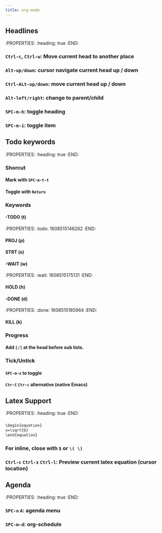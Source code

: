 ```yaml
---
title: org-mode
---
```


## Headlines
:PROPERTIES:
:heading: true
:END:
### `Ctrl-c`, `Ctrl-w`: Move current head to another place
### `Alt-up/down`: cursor navigate current head up / down
### `Ctrl-ALt-up/down`: move current head up / down
### `Alt-left/right`: change to parent/child
### `SPC-m-h`: toggle heading
### `SPC-m-i`: toggle item
## Todo keywords
:PROPERTIES:
:heading: true
:END:
### Shorcut
#### Mark with `SPC-m-t-t`
#### Toggle with `Return`
### Keywords
#### -TODO (t)
:PROPERTIES:
:todo: 1608515146262
:END:
#### PROJ (p)
#### STRT (s)
#### -WAIT (w)
:PROPERTIES:
:wait: 1608515175131
:END:
#### HOLD (h)
#### -DONE (d)
:PROPERTIES:
:done: 1608515185964
:END:
#### KILL (k)
### Progress
#### Add `[/]` at the head before sub lists.
### Tick/Untick
#### `SPC-m-x` to toggle
#### `Ctr-C` `Ctr-c` alternative (native Emacs)
## Latex Support
:PROPERTIES:
:heading: true
:END:
###
```org
\begin{equation}
x=\sqrt{b}
\end{equation}
```
### For inline, close with `$` or `\( \)`
### `Ctrl-c` `Ctrl-x` `Ctrl-l`: Preview current latex equation (cursor location)
## Agenda
:PROPERTIES:
:heading: true
:END:
### `SPC-o` `A`: agenda menu
### `SPC-m-d`: org-schedule
